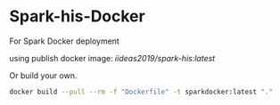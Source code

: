 # Spark-his-Docker

For Spark Docker deployment

using publish docker image: *iideas2019/spark-his:latest*

Or build your own.

```bash
docker build --pull --rm -f "Dockerfile" -t sparkdocker:latest "."
```
